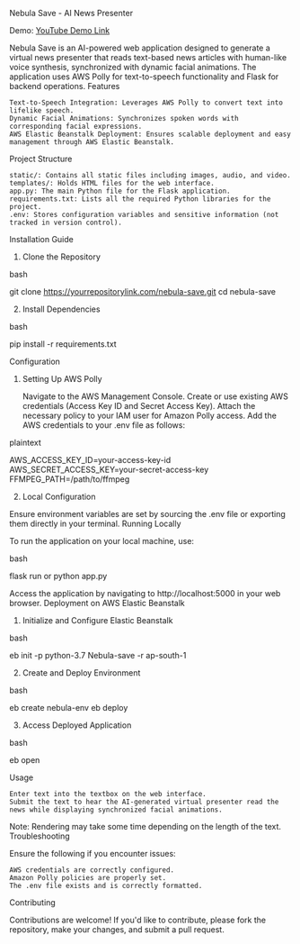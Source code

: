 Nebula Save - AI News Presenter

Demo: [YouTube Demo Link](https://youtu.be/41IFPs7jMqk)

Nebula Save is an AI-powered web application designed to generate a virtual news presenter that reads text-based news articles with human-like voice synthesis, synchronized with dynamic facial animations. The application uses AWS Polly for text-to-speech functionality and Flask for backend operations.
Features

    Text-to-Speech Integration: Leverages AWS Polly to convert text into lifelike speech.
    Dynamic Facial Animations: Synchronizes spoken words with corresponding facial expressions.
    AWS Elastic Beanstalk Deployment: Ensures scalable deployment and easy management through AWS Elastic Beanstalk.

Project Structure

    static/: Contains all static files including images, audio, and video.
    templates/: Holds HTML files for the web interface.
    app.py: The main Python file for the Flask application.
    requirements.txt: Lists all the required Python libraries for the project.
    .env: Stores configuration variables and sensitive information (not tracked in version control).

Installation Guide
1. Clone the Repository

bash

git clone https://yourrepositorylink.com/nebula-save.git
cd nebula-save

2. Install Dependencies

bash

pip install -r requirements.txt

Configuration
1. Setting Up AWS Polly

    Navigate to the AWS Management Console.
    Create or use existing AWS credentials (Access Key ID and Secret Access Key).
    Attach the necessary policy to your IAM user for Amazon Polly access.
    Add the AWS credentials to your .env file as follows:

plaintext

AWS_ACCESS_KEY_ID=your-access-key-id
AWS_SECRET_ACCESS_KEY=your-secret-access-key
FFMPEG_PATH=/path/to/ffmpeg

2. Local Configuration

Ensure environment variables are set by sourcing the .env file or exporting them directly in your terminal.
Running Locally

To run the application on your local machine, use:

bash

flask run or python app.py

Access the application by navigating to http://localhost:5000 in your web browser.
Deployment on AWS Elastic Beanstalk
1. Initialize and Configure Elastic Beanstalk

bash

eb init -p python-3.7 Nebula-save -r ap-south-1

2. Create and Deploy Environment

bash

eb create nebula-env
eb deploy

3. Access Deployed Application

bash

eb open

Usage

    Enter text into the textbox on the web interface.
    Submit the text to hear the AI-generated virtual presenter read the news while displaying synchronized facial animations.

Note: Rendering may take some time depending on the length of the text.
Troubleshooting

Ensure the following if you encounter issues:

    AWS credentials are correctly configured.
    Amazon Polly policies are properly set.
    The .env file exists and is correctly formatted.

Contributing

Contributions are welcome! If you'd like to contribute, please fork the repository, make your changes, and submit a pull request.
